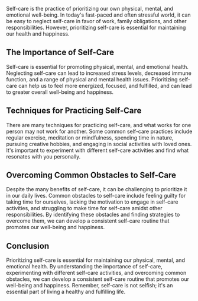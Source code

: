 
Self-care is the practice of prioritizing our own physical, mental, and emotional well-being. In today's fast-paced and often stressful world, it can be easy to neglect self-care in favor of work, family obligations, and other responsibilities. However, prioritizing self-care is essential for maintaining our health and happiness.

The Importance of Self-Care
---------------------------

Self-care is essential for promoting physical, mental, and emotional health. Neglecting self-care can lead to increased stress levels, decreased immune function, and a range of physical and mental health issues. Prioritizing self-care can help us to feel more energized, focused, and fulfilled, and can lead to greater overall well-being and happiness.

Techniques for Practicing Self-Care
-----------------------------------

There are many techniques for practicing self-care, and what works for one person may not work for another. Some common self-care practices include regular exercise, meditation or mindfulness, spending time in nature, pursuing creative hobbies, and engaging in social activities with loved ones. It's important to experiment with different self-care activities and find what resonates with you personally.

Overcoming Common Obstacles to Self-Care
----------------------------------------

Despite the many benefits of self-care, it can be challenging to prioritize it in our daily lives. Common obstacles to self-care include feeling guilty for taking time for ourselves, lacking the motivation to engage in self-care activities, and struggling to make time for self-care amidst other responsibilities. By identifying these obstacles and finding strategies to overcome them, we can develop a consistent self-care routine that promotes our well-being and happiness.

Conclusion
----------

Prioritizing self-care is essential for maintaining our physical, mental, and emotional health. By understanding the importance of self-care, experimenting with different self-care activities, and overcoming common obstacles, we can develop a consistent self-care routine that promotes our well-being and happiness. Remember, self-care is not selfish; it's an essential part of living a healthy and fulfilling life.
